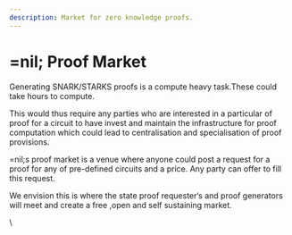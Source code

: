 ```yaml
---
description: Market for zero knowledge proofs.
---
```


# =nil; Proof Market

Generating SNARK/STARKS proofs is a compute heavy task.These could take hours to compute.&#x20;

This would thus require any parties who are interested in a particular of proof for a circuit to have invest and maintain the infrastructure for proof computation which could lead to centralisation and specialisation of proof provisions.&#x20;

\=nil;s proof market is a venue where anyone could post a request for a proof for any of pre-defined circuits and a price. Any party can offer to fill this request.&#x20;

We envision this is where the state proof requester‘s and proof generators will meet and create a free ,open and self sustaining market.

\
